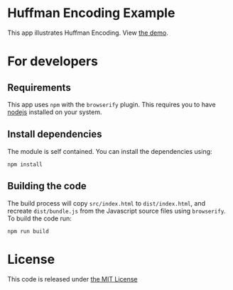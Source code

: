 # Huffman Encoding Example #
This app illustrates Huffman Encoding. View [the demo](dist/index.html). 

# For developers #

## Requirements ##
This app uses `npm` with the `browserify` plugin. This requires you to have [nodejs](https://nodejs.org/en/) installed on your system.

## Install dependencies ##
The module is self contained. You can install the dependencies using:

```(bash)
npm install
```

## Building the code ##
The build process will copy `src/index.html` to `dist/index.html`, and  recreate `dist/bundle.js` from the Javascript source files using `browserify`. To build the code run:

```(bash)
npm run build
```


# License #
This code is released under [the MIT License](./LICENSE)
